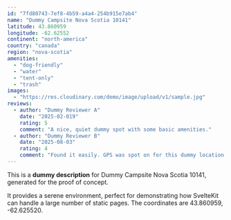 ```yaml
---
id: "7fd80743-7ef8-4b59-a4a4-254b915e7ab4"
name: "Dummy Campsite Nova Scotia 10141"
latitude: 43.860959
longitude: -62.62552
continent: "north-america"
country: "canada"
region: "nova-scotia"
amenities:
  - "dog-friendly"
  - "water"
  - "tent-only"
  - "trash"
images:
  - "https://res.cloudinary.com/demo/image/upload/v1/sample.jpg"
reviews:
  - author: "Dummy Reviewer A"
    date: "2025-02-019"
    rating: 5
    comment: "A nice, quiet dummy spot with some basic amenities."
  - author: "Dummy Reviewer B"
    date: "2025-08-03"
    rating: 4
    comment: "Found it easily. GPS was spot on for this dummy location."
---
```


This is a **dummy description** for Dummy Campsite Nova Scotia 10141, generated for the proof of concept.

It provides a serene environment, perfect for demonstrating how SvelteKit can handle a large number of static pages. The coordinates are 43.860959, -62.625520.
